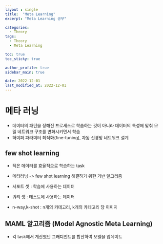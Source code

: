 ```yaml
---
layout : single
title:  "Meta Learning"
excerpt: "Meta Learning 공부"

categories:
  - Theory
tags:
  - Theory
  - Meta Learning

toc: true
toc_sticky: true

author_profile: true
sidebar_main: true

date: 2022-12-01
last_modified_at: 2022-12-01
---
```

# 메타 러닝

- 데이터의 패턴을 정해진 프로세스로 학습하는 것이 아니라 데이터의 특성에 맞춰 모델 네트워크 구조를 변화시키면서 학습
- 하이퍼 파라미터 최적화(fine-tuning), 자동 신경망 네트워크 설계

  

## few shot learning 

- 적은 데이터를 효율적으로 학습하는 task
- 메타러닝 -> few shot learning 해결하기 위한 기반 알고리즘

  

- 서포트 셋 : 학습에 사용하는 데이터
- 쿼리 셋 : 테스트에 사용하는 데이터
- n-way,k-shot : n개의 카테고리, k개의 카테고리 당 이미지

  

## MAML 알고리즘 (Model Agnostic Meta Learning)

- 각 task에서 계산했던 그래디언트를 합산하여 모델을 업데이트
